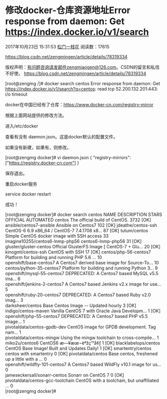 # 修改docker-仓库资源地址Error response from daemon: Get https://index.docker.io/v1/search

2017年10月23日 15:31:53 [松门一枝花](https://me.csdn.net/zengmingen) 阅读数：17615

<https://blog.csdn.net/zengmingen/article/details/78319334>



 版权声明：有问题咨询请发邮件zengmiaogen@126.com。CSDN的留言和私信不好使。 https://blog.csdn.net/zengmingen/article/details/78319334



[root@zengmg /]# docker search centos
Error response from daemon: Get https://index.docker.io/v1/search?q=centos: read tcp 52.200.132.201:443: i/o timeout



docker在中国已经有了仓库：<https://www.docker-cn.com/registry-mirror>



根据上面网站提供的修改方法。



进入/etc/docker

查看有没有 daemon.json。这是docker默认的配置文件。

如果没有新建，如果有，则修改。



[root@zengmg docker]# vi daemon.json
{
  "registry-mirrors": ["https://registry.docker-cn.com"]
}

保存退出。



重启docker服务

service docker restart

成功！



[root@zengmg docker]# docker search centos
NAME                               DESCRIPTION                                     STARS     OFFICIAL   AUTOMATED
centos                             The official build of CentOS.                   3732      [OK]       
ansible/centos7-ansible            Ansible on Centos7                              102                  [OK]
jdeathe/centos-ssh                 CentOS-6 6.9 x86_64 / CentOS-7 7.4.1708 x8...   87                   [OK]
tutum/centos                       Simple CentOS docker image with SSH access      33                   
imagine10255/centos6-lnmp-php56    centos6-lnmp-php56                              31                   [OK]
gluster/gluster-centos             Official GlusterFS Image [ CentOS-7 +  Glu...   20                   [OK]
kinogmt/centos-ssh                 CentOS with SSH                                 17                   [OK]
centos/php-56-centos7              Platform for building and running PHP 5.6 ...   10                   
openshift/base-centos7             A Centos7 derived base image for Source-To...   10                   
centos/python-35-centos7           Platform for building and running Python 3...   9                    
openshift/mysql-55-centos7         DEPRECATED: A Centos7 based MySQL v5.5 ima...   6                    
openshift/jenkins-2-centos7        A Centos7 based Jenkins v2.x image for use...   5                    
openshift/ruby-20-centos7          DEPRECATED: A Centos7 based Ruby v2.0 imag...   3                    
darksheer/centos                   Base Centos Image -- Updated hourly             3                    [OK]
indigo/centos-maven                Vanilla CentOS 7 with Oracle Java Developm...   1                    [OK]
openshift/php-55-centos7           DEPRECATED: A Centos7 based PHP v5.5 image...   1                    
pivotaldata/centos-gpdb-dev        CentOS image for GPDB development. Tag nam...   1                    
pivotaldata/centos-mingw           Using the mingw toolchain to cross-compile...   1                    
miko2u/centos6                     CentOS6 æ—¥æœ¬èªžç’°å¢ƒ                                   1                    [OK]
blacklabelops/centos               CentOS Base Image! Built and Updates Daily!     1                    [OK]
smartentry/centos                  centos with smartentry                          0                    [OK]
pivotaldata/centos                 Base centos, freshened up a little with a ...   0                    
openshift/wildfly-101-centos7      A Centos7 based WildFly v10.1 image for us...   0                    
jameseckersall/sonarr-centos       Sonarr on CentOS 7                              0                    [OK]
pivotaldata/centos-gcc-toolchain   CentOS with a toolchain, but unaffiliated ...   0                    
[root@zengmg docker]# 